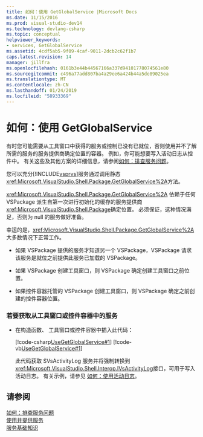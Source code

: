 ```yaml
---
title: 如何：使用 GetGlobalService |Microsoft Docs
ms.date: 11/15/2016
ms.prod: visual-studio-dev14
ms.technology: devlang-csharp
ms.topic: conceptual
helpviewer_keywords:
- services, GetGlobalService
ms.assetid: 4cdf5ab5-9f09-4caf-9011-2dcb2c62f1b7
caps.latest.revision: 14
manager: jillfra
ms.openlocfilehash: 0161b3e44b44567166a337d94101778074561e80
ms.sourcegitcommit: c496a77add807ba4a29ee6a424b44a5de89025ea
ms.translationtype: MT
ms.contentlocale: zh-CN
ms.lasthandoff: 01/24/2019
ms.locfileid: "58933369"
---
```

# <a name="how-to-use-getglobalservice"></a>如何：使用 GetGlobalService
有时您可能需要从工具窗口中获得的服务或控制已没有已就位，否则使用并不了解所需的服务的服务提供商确定位置的容器。 例如，你可能想要写入活动日志从控件中。 有关这些及其他方案的详细信息，请参阅[如何：排查服务问题](../extensibility/how-to-troubleshoot-services.md)。  
  
 您可以充分[!INCLUDE[vsprvs](../includes/vsprvs-md.md)]服务通过调用静态<xref:Microsoft.VisualStudio.Shell.Package.GetGlobalService%2A>方法。  
  
 <xref:Microsoft.VisualStudio.Shell.Package.GetGlobalService%2A> 依赖于任何 VSPackage 派生自第一次进行初始化的缓存的服务提供商<xref:Microsoft.VisualStudio.Shell.Package>确定位置。 必须保证，这种情况满足，否则为 null 的服务做好准备。  
  
 幸运的是，<xref:Microsoft.VisualStudio.Shell.Package.GetGlobalService%2A>大多数情况下正常工作。  
  
-   如果 VSPackage 提供的服务才知道另一个 VSPackage，VSPackage 请求该服务是就位之前提供此服务已加载的 VSPackage。  
  
-   如果 VSPackage 创建工具窗口，则 VSPackage 确定创建工具窗口之前位置。  
  
-   如果控件容器托管的 VSPackage 创建工具窗口，则 VSPackage 确定之前创建的控件容器位置。  
  
### <a name="to-get-a-service-from-within-a-tool-window-or-control-container"></a>若要获取从工具窗口或控件容器中的服务  
  
-   在构造函数、 工具窗口或控件容器中插入此代码：  
  
     [!code-csharp[UseGetGlobalService#1](../snippets/csharp/VS_Snippets_VSSDK/usegetglobalservice/cs/getglobalservicepackage.cs#1)]
     [!code-vb[UseGetGlobalService#1](../snippets/visualbasic/VS_Snippets_VSSDK/usegetglobalservice/vb/getglobalservicepackage.vb#1)]  
  
     此代码获取 SVsActivityLog 服务并将强制转换到<xref:Microsoft.VisualStudio.Shell.Interop.IVsActivityLog>接口，可用于写入活动日志。 有关示例，请参见 [如何：使用活动日志](../extensibility/how-to-use-the-activity-log.md)。  
  
## <a name="see-also"></a>请参阅  
 [如何：排查服务问题](../extensibility/how-to-troubleshoot-services.md)   
 [使用并提供服务](../extensibility/using-and-providing-services.md)   
 [服务基础知识](../extensibility/internals/service-essentials.md)